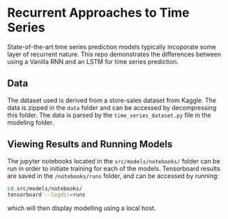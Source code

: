 # Recurrent Approaches to Time Series

State-of-the-art time series prediction models typically incoporate some layer of recurrent nature. This repo demonstrates the differences between using a Vanilla RNN and an LSTM for time series prediction.

## Data

The dataset used is derived from a store-sales dataset from Kaggle. The data is zipped in the `data` folder and can be accessed by decompressing this folder. The data is parsed by the `time_series_dataset.py` file in the modeling folder.

## Viewing Results and Running Models

The jupyter notebooks located in the `src/models/notebooks/` folder can be run in order to initiate training for each of the models. Tensorboard results are saved in the `/notebooks/runs` folder, and can be accessed by running:

```bash
cd src/models/notebooks/
tensorboard --logdir=runs
```

which will then display modelling using a local host.